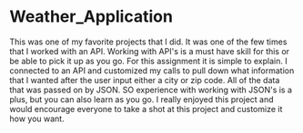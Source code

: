 # Weather_Application

This was one of my favorite projects that I did. It was one of the few times that I worked with an API. Working with API's is a must have skill for this or be able to pick it up as you go. For this assignment it is simple to explain. I connected to an API and customized my calls to pull down what information that I wanted after the user input either a city or zip code. All of the data that was passed on by JSON. SO experience with working with JSON's is a plus, but you can also learn as you go. I really enjoyed this project and would encourage everyone to take a shot at this project and customize it how you want.
